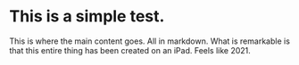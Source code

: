 # This is a simple test.

This is where the main content goes. All in markdown. What is remarkable is that this entire thing has been created on an iPad. Feels like 2021.

